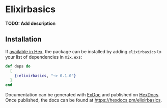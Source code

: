 # Elixirbasics

**TODO: Add description**

## Installation

If [available in Hex](https://hex.pm/docs/publish), the package can be installed
by adding `elixirbasics` to your list of dependencies in `mix.exs`:

```elixir
def deps do
  [
    {:elixirbasics, "~> 0.1.0"}
  ]
end
```

Documentation can be generated with [ExDoc](https://github.com/elixir-lang/ex_doc)
and published on [HexDocs](https://hexdocs.pm). Once published, the docs can
be found at <https://hexdocs.pm/elixirbasics>.

